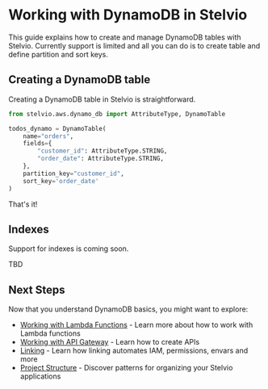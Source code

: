 # Working with DynamoDB in Stelvio

This guide explains how to create and manage DynamoDB tables with Stelvio. Currently
support is limited and all you can do is to create table and define partition and sort
keys.

## Creating a DynamoDB table

Creating a DynamoDB table in Stelvio is straightforward.

```python
from stelvio.aws.dynamo_db import AttributeType, DynamoTable

todos_dynamo = DynamoTable(
    name="orders",
    fields={
        "customer_id": AttributeType.STRING,
        "order_date": AttributeType.STRING,
    },
    partition_key="customer_id",
    sort_key='order_date'
)
```

That's it!




## Indexes

Support for indexes is coming soon. 

TBD

## Next Steps

Now that you understand DynamoDB basics, you might want to explore:

- [Working with Lambda Functions](lambda.md) - Learn more about how to work with Lambda functions
- [Working with API Gateway](api-gateway.md) - Learn how to create APIs
- [Linking](linking.md) - Learn how linking automates IAM, permissions, envars and more
- [Project Structure](project-structure.md) - Discover patterns for organizing your Stelvio applications